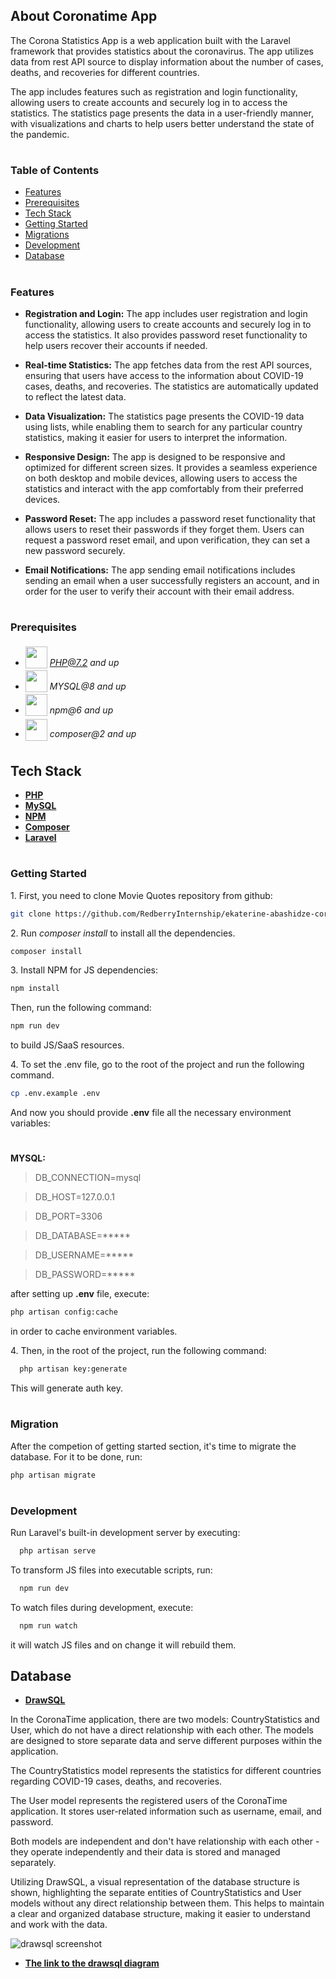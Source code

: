 ## About Coronatime App

The Corona Statistics App is a web application built with the Laravel framework that provides  statistics about the coronavirus. The app utilizes data from rest API source to display information about the number of cases, deaths, and recoveries for different countries.

The app includes features such as registration and login functionality, allowing users to create accounts and securely log in to access the statistics. The statistics page presents the data in a user-friendly manner, with visualizations and charts to help users better understand the state of the pandemic.


#
### Table of Contents
* [Features](#features)
* [Prerequisites](#prerequisites)
* [Tech Stack](#tech-stack)
* [Getting Started](#getting-started)
* [Migrations](#migration)
* [Development](#development)
* [Database](#database-backups)


#
### Features

- **Registration and Login:** The app includes user registration and login functionality, allowing users to create accounts and securely log in to access the statistics. It also provides password reset functionality to help users recover their accounts if needed.

- **Real-time Statistics:** The app fetches data from the rest API sources, ensuring that users have access to the information about COVID-19 cases, deaths, and recoveries. The statistics are automatically updated to reflect the latest data.

- **Data Visualization:** The statistics page presents the COVID-19 data using lists, while enabling them to search for any particular country statistics, making it easier for users to interpret the information.

- **Responsive Design:** The app is designed to be responsive and optimized for different screen sizes. It provides a seamless experience on both desktop and mobile devices, allowing users to access the statistics and interact with the app comfortably from their preferred devices.

- **Password Reset:** The app includes a password reset functionality that allows users to reset their passwords if they forget them. Users can request a password reset email, and upon verification, they can set a new password securely.

- **Email Notifications:** The app sending email notifications  includes sending an email when a user successfully registers an account, and in order for the user to verify their account with their email address.

#
### Prerequisites

* <img src="readme/assets/php.svg" width="35" style="position: relative; top: 4px" /> *PHP@7.2 and up*
* <img src="readme/assets/mysql.png" width="35" style="position: relative; top: 4px" /> *MYSQL@8 and up*
* <img src="readme/assets/npm.png" width="35" style="position: relative; top: 4px" /> *npm@6 and up*
* <img src="readme/assets/composer.png" width="35" style="position: relative; top: 6px" /> *composer@2 and up*

#
## Tech Stack

- **[PHP](https://www.php.net/)**
- **[MySQL](https://www.mysql.com/)**
- **[NPM](https://www.npmjs.com/)**
- **[Composer](https://getcomposer.org/)**
- **[Laravel](https://laravel.com/)**


#
### Getting Started
1\. First, you need to clone Movie Quotes repository from github:
```sh
git clone https://github.com/RedberryInternship/ekaterine-abashidze-corona-time.git
```

2\. Run *composer install* to install all the dependencies.
```sh
composer install
```

3\. Install NPM for JS dependencies:
```sh
npm install
```

Then, run the following command:
```sh
npm run dev
```
to build JS/SaaS resources.

4\. To set the .env file, go to the root of the project and run the following command.
```sh
cp .env.example .env
```
And now you should provide **.env** file all the necessary environment variables:

#
**MYSQL:**
>DB_CONNECTION=mysql

>DB_HOST=127.0.0.1

>DB_PORT=3306

>DB_DATABASE=*****

>DB_USERNAME=*****

>DB_PASSWORD=*****


after setting up **.env** file, execute:
```sh
php artisan config:cache
```
in order to cache environment variables.

4\. Then, in the root of the project, run the following command:
```sh
  php artisan key:generate
```
This will generate auth key.


#
### Migration
After the competion of getting started section, it's time to migrate the database. For it to be done, run:
```sh
php artisan migrate
```

#
### Development

Run Laravel's built-in development server by executing:

```sh
  php artisan serve
```

To transform JS files into executable scripts, run:

```sh
  npm run dev
```

To watch files during development, execute:

```sh
  npm run watch
```
it will watch JS files and on change it will rebuild them.


## Database

- **[DrawSQL](https://drawsql.app/)**

In the CoronaTime application, there are two models: CountryStatistics and User, which do not have a direct relationship with each other. The models are designed to store separate data and serve different purposes within the application.

The CountryStatistics model represents the statistics for different countries regarding COVID-19 cases, deaths, and recoveries. 

The User model represents the registered users of the CoronaTime application. It stores user-related information such as username, email, and password.

Both models are independent and don't have relationship with each other - they operate independently and their data is stored and managed separately.

Utilizing DrawSQL, a visual representation of the database structure is shown, highlighting the separate entities of CountryStatistics and User models without any direct relationship between them. This helps to maintain a clear and organized database structure, making it easier to understand and work with the data.

![drawsql screenshot]()

- **[The link to the drawsql diagram](https://drawsql.app/teams/ekas-team/diagrams/coronatime)**